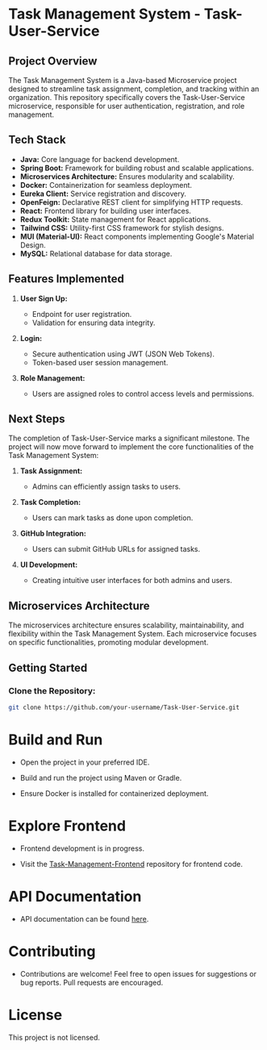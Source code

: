 # Task Management System - Task-User-Service

## Project Overview

The Task Management System is a Java-based Microservice project designed to streamline task assignment, completion, and tracking within an organization. This repository specifically covers the Task-User-Service microservice, responsible for user authentication, registration, and role management.

## Tech Stack

- **Java:** Core language for backend development.
- **Spring Boot:** Framework for building robust and scalable applications.
- **Microservices Architecture:** Ensures modularity and scalability.
- **Docker:** Containerization for seamless deployment.
- **Eureka Client:** Service registration and discovery.
- **OpenFeign:** Declarative REST client for simplifying HTTP requests.
- **React:** Frontend library for building user interfaces.
- **Redux Toolkit:** State management for React applications.
- **Tailwind CSS:** Utility-first CSS framework for stylish designs.
- **MUI (Material-UI):** React components implementing Google's Material Design.
- **MySQL:** Relational database for data storage.

## Features Implemented

1. **User Sign Up:**
   - Endpoint for user registration.
   - Validation for ensuring data integrity.

2. **Login:**
   - Secure authentication using JWT (JSON Web Tokens).
   - Token-based user session management.

3. **Role Management:**
   - Users are assigned roles to control access levels and permissions.

## Next Steps

The completion of Task-User-Service marks a significant milestone. The project will now move forward to implement the core functionalities of the Task Management System:

1. **Task Assignment:**
   - Admins can efficiently assign tasks to users.

2. **Task Completion:**
   - Users can mark tasks as done upon completion.

3. **GitHub Integration:**
   - Users can submit GitHub URLs for assigned tasks.

4. **UI Development:**
   - Creating intuitive user interfaces for both admins and users.

## Microservices Architecture

The microservices architecture ensures scalability, maintainability, and flexibility within the Task Management System. Each microservice focuses on specific functionalities, promoting modular development.

## Getting Started

### Clone the Repository:

```bash
git clone https://github.com/your-username/Task-User-Service.git
```


# Build and Run

-  Open the project in your preferred IDE.

-  Build and run the project using Maven or Gradle.

-  Ensure Docker is installed for containerized deployment.


# Explore Frontend

-  Frontend development is in progress.

-  Visit the [Task-Management-Frontend](link-to-frontend-repo) repository for frontend code.

# API Documentation

-  API documentation can be found [here](link-to-api-docs).

# Contributing

-  Contributions are welcome! Feel free to open issues for suggestions or bug reports. Pull requests are encouraged.

# License

This project is not licensed.


